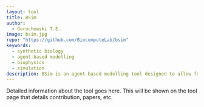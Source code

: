 ```yaml
---
layout: tool
title: BSim
author:
  - Gorochowski T.E.
image: bsim.jpg
repo: "https://github.com/BiocomputeLab/bsim"
keywords:
  - synthetic biology
  - agent-based modelling
  - biophysics
  - simulation
description: BSim is an agent-based modelling tool designed to allow for the study of bacterial populations. By enabling the description of bacterial behaviours, it attempts to provide an environment in which to investigate how local interactions between individual bacterium leads to the emergence of population level features, such as cooperation and synchronisation.
---
```

Detailed information about the tool goes here. This will be shown on the tool page that details contribution, papers, etc.